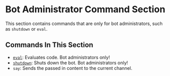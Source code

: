 # Bot Administrator Command Section
This section contains commands that are only for bot administrators, such as `shutdown` or `eval`.
## Commands In This Section
* [`eval`](https://xf8b.github.io/documentation/xf8bot/commands/bot_adminstrator/eval/): Evaluates code. Bot administrators only!  
* [`shutdown`](https://xf8b.github.io/documentation/xf8bot/commands/bot_adminstrator/shutdown/): Shuts down the bot. Bot administrators only!  
* `say`: Sends the passed in content to the current channel.  
